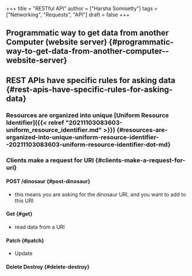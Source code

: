 +++
title = "RESTful API"
author = ["Harsha Somisetty"]
tags = ["Networking", "Requests", "API"]
draft = false
+++

## Programmatic way to get data from another Computer (website server) {#programmatic-way-to-get-data-from-another-computer--website-server}


## REST APIs have specific rules for asking data {#rest-apis-have-specific-rules-for-asking-data}


### Resources are organized into unique [Uniform Resource Identifier]({{< relref "20211103083603-uniform_resource_identifier.md" >}}) {#resources-are-organized-into-unique-uniform-resource-identifier--20211103083603-uniform-resource-identifier-dot-md}


### Clients make a request for URI {#clients-make-a-request-for-uri}


#### POST /dinosaur {#post-dinosaur}

<!--list-separator-->

-  this means you are asking for the dinosaur URI, and you want to add to this URI


#### Get {#get}

<!--list-separator-->

-  read data from a URI


#### Patch {#patch}

<!--list-separator-->

-  Update


#### Delete Destroy {#delete-destroy}
